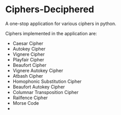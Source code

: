 # Ciphers-Deciphered
A one-stop application for various ciphers in python.

Ciphers implemented in the application are:

  - Caesar Cipher
  - Autokey Cipher
  - Vignere Cipher
  - Playfair Cipher
  - Beaufort Cipher
  - Vignere Autokey Cipher
  - Atbash Cipher
  - Homophonic Substitution Cipher
  - Beaufort Autokey Cipher
  - Columnar Transposition Cipher
  - Railfence Cipher
  - Morse Code
  - 
